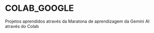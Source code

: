 # COLAB_GOOGLE
Projetos aprendidos através da Maratona de aprendizagem da Gemini AI através do Colab
